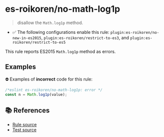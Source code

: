 # es-roikoren/no-math-log1p
> disallow the `Math.log1p` method.

- ✅ The following configurations enable this rule: `plugin:es-roikoren/no-new-in-es2015`, `plugin:es-roikoren/restrict-to-es3`, and `plugin:es-roikoren/restrict-to-es5`

This rule reports ES2015 `Math.log1p` method as errors.

## Examples

⛔ Examples of **incorrect** code for this rule:

```js
/*eslint es-roikoren/no-math-log1p: error */
const n = Math.log1p(value);
```

## 📚 References

- [Rule source](https://github.com/roikoren755/eslint-plugin-es/blob/v2.0.7/src/rules/no-math-log1p.ts)
- [Test source](https://github.com/roikoren755/eslint-plugin-es/blob/v2.0.7/tests/src/rules/no-math-log1p.ts)
